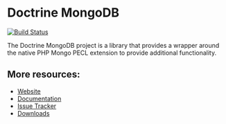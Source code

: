 # Doctrine MongoDB

[![Build Status](https://secure.travis-ci.org/doctrine/mongodb.png?branch=master)](http://travis-ci.org/doctrine/mongodb)

The Doctrine MongoDB project is a library that provides a wrapper around the native PHP Mongo PECL extension to provide additional functionality.

## More resources:

* [Website](http://www.doctrine-project.org)
* [Documentation](http://docs.doctrine-project.org/projects/doctrine-mongodb-odm/en/latest/index.html)
* [Issue Tracker](http://www.doctrine-project.org/jira/browse/MODM)
* [Downloads](http://github.com/doctrine/mongodb/downloads)
